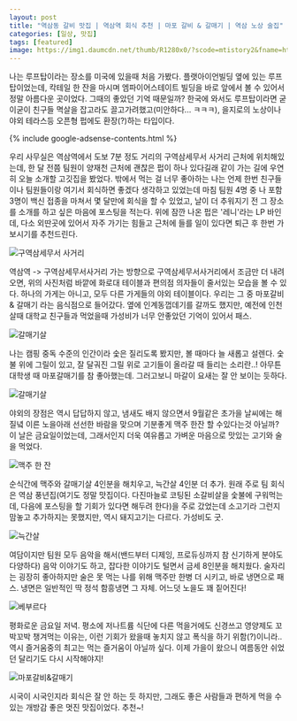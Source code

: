 ```yaml
---
layout: post
title: "역삼동 갈비 맛집 | 역삼역 회식 추천 | 마포 갈비 & 갈매기 | 역삼 노상 술집"
categories: [일상, 맛집]
tags: [featured]
image: https://img1.daumcdn.net/thumb/R1280x0/?scode=mtistory2&fname=https%3A%2F%2Fblog.kakaocdn.net%2Fdn%2Fbp2n6K%2Fbtrfibmc5cL%2FhxgqEaG1APqWVtfBMbQKPK%2Fimg.png
---
```


나는 루프탑이라는 장소를 미국에 있을때 처음 가봤다. 플랫아이언빌딩 옆에 있는 루프탑이었는데, 칵테일 한 잔을 마시며 엠파이어스테이트 빌딩을 바로 앞에서 볼 수 있어서 정말 아름다운 곳이었다. 그때의 좋았던 기억 때문일까? 한국에 와서도 루프탑이라면 굳이굳이 친구들 멱살을 잡고라도 끌고가려했고(미안하다... ㅋㅋㅋ), 을지로의 노상이나 야외 테라스등 오픈형 펍에도 환장(?)하는 타입이다.

{% include google-adsense-contents.html %}

우리 사무실은 역삼역에서 도보 7분 정도 거리의 구역삼세무서 사거리 근처에 위치해있는데, 한 달 전쯤 팀원이 양재천 근처에 괜찮은 펍이 하나 있다길래 같이 가는 길에 우연히 오늘 소개할 고깃집을 봤었다. 밖에서 먹는 걸 너무 좋아하는 나는 언제 한번 친구들이나 팀원들이랑 여기서 회식하면 좋겠다 생각하고 있었는데 마침 팀원 4명 중 나 포함 3명이 백신 접종을 마쳐서 몇 달만에 회식을 할 수 있었고, 날이 더 추워지기 전 그 장소를 소개를 하고 싶은 마음에 포스팅을 적는다. 위에 잠깐 나온 펍은 '레니'라는 LP 바인데, 다소 외딴곳에 있어서 자주 가기는 힘들고 근처에 들를 일이 있다면 퇴근 후 한번 가보시기를 추천드린다.

![구역삼세무서 사거리](https://img1.daumcdn.net/thumb/R1280x0/?scode=mtistory2&fname=https%3A%2F%2Fblog.kakaocdn.net%2Fdn%2Fbp2n6K%2Fbtrfibmc5cL%2FhxgqEaG1APqWVtfBMbQKPK%2Fimg.png)

역삼역 -> 구역삼세무서사거리 가는 방향으로 구역삼세무서사거리에서 조금만 더 내려오면, 위의 사진처럼 바깥에 화로대 테이블과 편의점 의자들이 줄서있는 모습을 볼 수 있다. 하나의 가게는 아니고, 모두 다른 가게들의 야외 테이블이다. 우리는 그 중 마포갈비 & 갈매기 라는 음식점으로 들어갔다. 옆에 인계동껍데기를 갈까도 했지만, 예전에 인천살때 대학교 친구들과 먹었을때 가성비가 너무 안좋았던 기억이 있어서 패스.

![갈매기살](https://img1.daumcdn.net/thumb/R1280x0/?scode=mtistory2&fname=https%3A%2F%2Fblog.kakaocdn.net%2Fdn%2FAXnG3%2FbtrfgZmMIPT%2FeDEzog0kzJ4z8sHHqiKky1%2Fimg.png)

나는 캠핑 중독 수준의 인간이라 숯은 질리도록 봤지만, 볼 때마다 늘 새롭고 설렌다. 숯불 위에 그릴이 있고, 잘 달궈진 그릴 위로 고기들이 올라갈 때 들리는 소리란..! 아무튼 대학생 때 마포갈매기를 참 좋아했는데. 그러고보니 마갈이 요새는 잘 안 보이는 듯하다.

![갈매기살](https://img1.daumcdn.net/thumb/R1280x0/?scode=mtistory2&fname=https%3A%2F%2Fblog.kakaocdn.net%2Fdn%2FbRRWtE%2FbtrfiFgieFR%2Fo7PeaxWIqOGv27fl4zW1Rk%2Fimg.png)

야외의 장점은 역시 답답하지 않고, 냄새도 배지 않으면서 9월같은 초가을 날씨에는 해질녘 이른 노을아래 선선한 바람을 맞으며 기분좋게 맥주 한잔 할 수있다는것 아닐까? 이 날은 금요일이었는데, 그래서인지 더욱 여유롭고 가벼운 마음으로 맛있는 고기와 술을 먹었다.

![맥주 한 잔](https://img1.daumcdn.net/thumb/R1280x0/?scode=mtistory2&fname=https%3A%2F%2Fblog.kakaocdn.net%2Fdn%2F1k18i%2FbtrffOluPim%2FLOhOep74mphGx4IBOQXTKK%2Fimg.png)

순식간에 맥주와 갈매기살 4인분을 해치우고, 늑간살 4인분 더 추가. 원래 주로 팀 회식은 역삼 풍년집(여기도 정말 맛집이다. 다진마늘로 코팅된 소갈비살을 숯불에 구워먹는데, 다음에 포스팅을 할 기회가 있다면 해두려 한다)을 주로 갔었는데 소고기라 그런지 맘놓고 추가하지는 못했지만, 역시 돼지고기는 다르다. 가성비도 굿.

![늑간살](https://img1.daumcdn.net/thumb/R1280x0/?scode=mtistory2&fname=https%3A%2F%2Fblog.kakaocdn.net%2Fdn%2FQbUEg%2FbtrfjWIDj3f%2FzKsjFQkKVmQwtvUOq4C4DK%2Fimg.png)

여담이지만 팀원 모두 음악을 해서(밴드부터 디제잉, 프로듀싱까지 참 신기하게 분야도 다양하다) 음악 이야기도 하고, 잡다한 이야기도 털면서 금세 8인분을 해치웠다. 술자리는 굉장히 좋아하지만 술은 못 먹는 나를 위해 맥주만 한병 더 시키고, 바로 냉면으로 패스. 냉면은 일반적인 딱 정석 함흥냉면 그 자체. 어느덧 노을도 꽤 짙어진다!

![베부르다](https://img1.daumcdn.net/thumb/R1280x0/?scode=mtistory2&fname=https%3A%2F%2Fblog.kakaocdn.net%2Fdn%2Fb3dlRH%2FbtrfiE9wJX5%2Fn1ZKMQA6ghjQoKxKnMFCo1%2Fimg.png)

평화로운 금요일 저녁. 평소에 저나트륨 식단에 다른 먹을거에도 신경쓰고 영양제도 꼬박꼬박 챙겨먹는 이유는, 이런 기회가 왔을때 놓치지 않고 폭식을 하기 위함(?)이니라.. 역시 즐거움중의 최고는 먹는 즐거움이 아닐까 싶다. 이제 가을이 왔으니 여름동안 쉬었던 달리기도 다시 시작해야지!

![마포갈비&갈매기](https://img1.daumcdn.net/thumb/R1280x0/?scode=mtistory2&fname=https%3A%2F%2Fblog.kakaocdn.net%2Fdn%2FUw2hN%2FbtrfgZmNgk9%2FRU9duQ0KkIEmHI2GMXicZk%2Fimg.png)

시국이 시국인지라 회식은 잘 안 하는 듯 하지만, 그래도 좋은 사람들과 편하게 먹을 수 있는 개방감 좋은 멋진 맛집이었다. 추천~!

